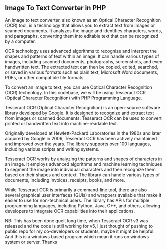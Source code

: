 ## Image To Text Converter in PHP

An image to text converter, also known as an Optical Character Recognition (OCR) tool, is a technology that allows you to extract text from images or scanned documents. It analyzes the image and identifies characters, words, and paragraphs, converting them into editable text that can be recognized by a computer.

OCR technology uses advanced algorithms to recognize and interpret the shapes and patterns of text within an image. It can handle various types of images, including scanned documents, photographs, screenshots, and even handwritten text. The extracted text can then be copied, edited, searched, or saved in various formats such as plain text, Microsoft Word documents, PDFs, or other compatible file formats.

To convert an image to text, you can use Optical Character Recognition (OCR) technology. In this codebase, we will be using Tesseract OCR (Optical Character Recognition) with PHP Programming Language.

Tesseract OCR (Optical Character Recognition) is an open-source software library developed by Google. It is designed to recognize and extract text from images or scanned documents. Tesseract OCR can be used to convert printed or handwritten text into machine-readable text.

Originally developed at Hewlett-Packard Laboratories in the 1980s and later acquired by Google in 2006, Tesseract OCR has been actively maintained and improved over the years. The library supports over 100 languages, including various scripts and writing systems.

Tesseract OCR works by analyzing the patterns and shapes of characters in an image. It employs advanced algorithms and machine learning techniques to segment the image into individual characters and then recognize them based on their shapes and context. The library can handle various types of documents, including invoices, receipts, books, and more.

While Tesseract OCR is primarily a command-line tool, there are also several graphical user interfaces (GUIs) and wrappers available that make it easier to use for non-technical users. The library has APIs for multiple programming languages, including Python, Java, C++, and others, allowing developers to integrate OCR capabilities into their applications.

NB: This has been done queit long time, when Tesseract OCR v3 was released and the code is still working for v5, I just thought of pushing to public repo for my co-developers or students, maybe it might be helpful. And this is a windows based program which mean it runs on windows system or server. Thanks
